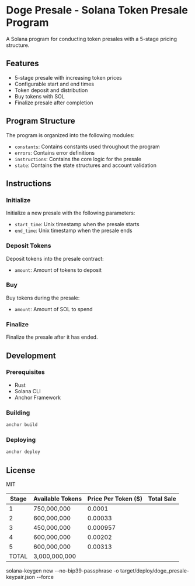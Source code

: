 # Doge Presale - Solana Token Presale Program

A Solana program for conducting token presales with a 5-stage pricing structure.

## Features

- 5-stage presale with increasing token prices
- Configurable start and end times
- Token deposit and distribution
- Buy tokens with SOL
- Finalize presale after completion

## Program Structure

The program is organized into the following modules:

- `constants`: Contains constants used throughout the program
- `errors`: Contains error definitions
- `instructions`: Contains the core logic for the presale
- `state`: Contains the state structures and account validation

## Instructions

### Initialize

Initialize a new presale with the following parameters:
- `start_time`: Unix timestamp when the presale starts
- `end_time`: Unix timestamp when the presale ends

### Deposit Tokens

Deposit tokens into the presale contract:
- `amount`: Amount of tokens to deposit

### Buy

Buy tokens during the presale:
- `amount`: Amount of SOL to spend

### Finalize

Finalize the presale after it has ended.

## Development

### Prerequisites

- Rust
- Solana CLI
- Anchor Framework

### Building

```bash
anchor build
```

### Deploying

```bash
anchor deploy
```

## License

MIT







| Stage | Available Tokens | Price Per Token ($) | Total Sale |
|-------|-----------------|----------------------|------------|
| 1     | 750,000,000     | 0.0001               |            |
| 2     | 600,000,000     | 0.00033              |            |
| 3     | 450,000,000     | 0.000957             |            |
| 4     | 600,000,000     | 0.00202              |            |
| 5     | 600,000,000     | 0.00313              |            |
| TOTAL | 3,000,000,000   |                      |            |





solana-keygen new --no-bip39-passphrase -o target/deploy/doge_presale-keypair.json --force